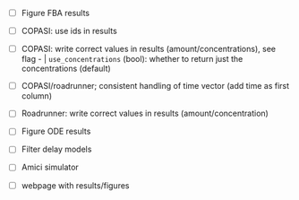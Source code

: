 - [ ] Figure FBA results

- [ ] COPASI: use ids in results
- [ ] COPASI: write correct values in results (amount/concentrations), see flag - | `use_concentrations` (bool): whether to return just the concentrations (default)
- [ ] COPASI/roadrunner; consistent handling of time vector (add time as first column)  
- [ ] Roadrunner: write correct values in results (amount/concentration)
- [ ] Figure ODE results
- [ ] Filter delay models
  
- [ ] Amici simulator
- [ ] webpage with results/figures

